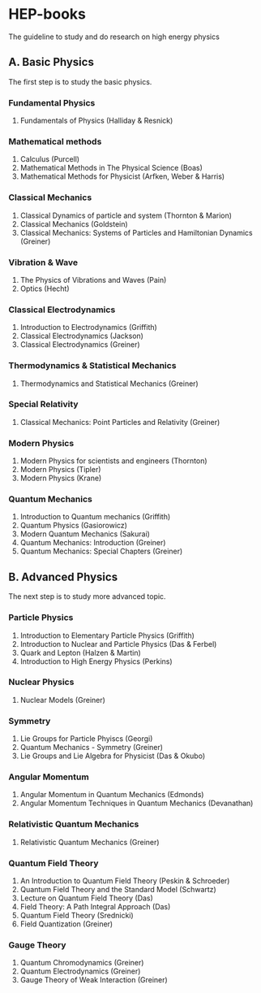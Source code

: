 # HEP-books
The guideline to study and do research on high energy physics

## A. Basic Physics
The first step is to study the basic physics.

### Fundamental Physics
1. Fundamentals of Physics (Halliday & Resnick)

### Mathematical methods
1. Calculus (Purcell)
2. Mathematical Methods in The Physical Science (Boas)
3. Mathematical Methods for Physicist (Arfken, Weber & Harris)

### Classical Mechanics
1. Classical Dynamics of particle and system (Thornton & Marion)
2. Classical Mechanics (Goldstein)
3. Classical Mechanics: Systems of Particles and Hamiltonian Dynamics (Greiner)

### Vibration & Wave
1. The Physics of Vibrations and Waves (Pain)
2. Optics (Hecht)

### Classical Electrodynamics
1. Introduction to Electrodynamics (Griffith)
2. Classical Electrodynamics (Jackson)
3. Classical Electrodynamics (Greiner)

### Thermodynamics & Statistical Mechanics
1.  Thermodynamics and Statistical Mechanics (Greiner)

### Special Relativity
1.  Classical Mechanics: Point Particles and Relativity (Greiner)

### Modern Physics
1. Modern Physics for scientists and engineers (Thornton)
2. Modern Physics (Tipler)
3. Modern Physics (Krane)

### Quantum Mechanics
1. Introduction to Quantum mechanics (Griffith)
2. Quantum Physics (Gasiorowicz)
3. Modern Quantum Mechanics (Sakurai)
4. Quantum Mechanics: Introduction (Greiner)
5. Quantum Mechanics: Special Chapters (Greiner)

## B. Advanced Physics
The next step is to study more advanced topic.

### Particle Physics
1. Introduction to Elementary Particle Physics (Griffith)
2. Introduction to Nuclear and Particle Physics (Das & Ferbel)
3. Quark and Lepton (Halzen & Martin)
4. Introduction to High Energy Physics (Perkins)

### Nuclear Physics
1. Nuclear Models (Greiner)

### Symmetry
1. Lie Groups for Particle Phyiscs (Georgi)
2. Quantum Mechanics - Symmetry (Greiner)
3. Lie Groups and Lie Algebra for Physicist (Das & Okubo)

### Angular Momentum
1. Angular Momentum in Quantum Mechanics (Edmonds)
2. Angular Momentum Techniques in Quantum Mechanics (Devanathan)

### Relativistic Quantum Mechanics
1. Relativistic Quantum Mechanics (Greiner)

### Quantum Field Theory
1. An Introduction to Quantum Field Theory (Peskin & Schroeder)
2. Quantum Field Theory and the Standard Model (Schwartz)
3. Lecture on Quantum Field Theory (Das)
4. Field Theory: A Path Integral Approach (Das)
5. Quantum Field Theory (Srednicki)
6. Field Quantization (Greiner)

### Gauge Theory
1. Quantum Chromodynamics (Greiner)
2. Quantum Electrodynamics (Greiner)
3. Gauge Theory of Weak Interaction (Greiner)
